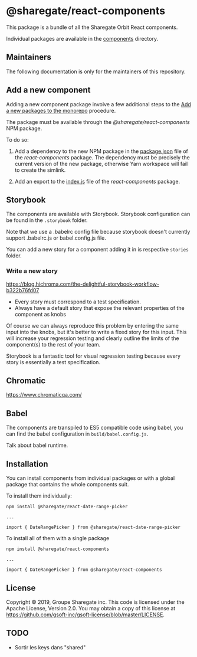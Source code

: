 # @sharegate/react-components

This package is a bundle of all the Sharegate Orbit React components.

Individual packages are available in the [components](https://github.com/gsoft-inc/sg-brand/tree/master/packages/react-components/components) directory.

## Maintainers

The following documentation is only for the maintainers of this repository.

## Add a new component

Adding a new component package involve a few additional steps to the [Add a new packages to the monorepo](https://github.com/gsoft-inc/sg-brand#add-a-new-packages-to-the-monorepo) procedure. 

The package must be available through the *@sharegate/react-components* NPM package.

To do so:

1. Add a dependency to the new NPM package in the [package.json](https://github.com/gsoft-inc/sg-brand/blob/master/packages/react-components/package.json) file of the *react-components* package. The dependency must be precisely the current version of the new package, otherwise Yarn workspace will fail to create the simlink.

2. Add an export to the [index.js](https://github.com/gsoft-inc/sg-brand/blob/master/packages/react-components/src/index.js) file of the *react-components* package.

## Storybook

The components are available with Storybook. Storybook configuration can be found in the `.storybook` folder.

Note that we use a .babelrc config file because storybook doesn't currently support .babelrc.js or babel.config.js file.

You can add a new story for a component adding it in is respective `stories` folder.

### Write a new story

https://blog.hichroma.com/the-delightful-storybook-workflow-b322b76fd07

- Every story must correspond to a test specification.
- Always have a default story that expose the relevant properties of the component as knobs

Of course we can always reproduce this problem by entering the same input into the knobs, but it's better to write a fixed story for this input. This will increase your regression testing and clearly outline the limits of the component(s) to the rest of your team.

Storybook is a fantastic tool for visual regression testing because every story is essentially a test specification.

## Chromatic

https://www.chromaticqa.com/

## Babel

The components are transpiled to ES5 compatible code using babel, you can find the babel configuration in `build/babel.config.js`.

Talk about babel runtime.



## Installation

You can install components from individual packages or with a global package that contains the whole components suit.

To install them individually:

```
npm install @sharegate/react-date-range-picker

...

import { DateRangePicker } from @sharegate/react-date-range-picker

```

To install all of them with a single package

```
npm install @sharegate/react-components

...

import { DateRangePicker } from @sharegate/react-components

```

## License

Copyright © 2019, Groupe Sharegate inc. This code is licensed under the Apache License, Version 2.0. You may obtain a copy of this license at https://github.com/gsoft-inc/gsoft-license/blob/master/LICENSE.

## TODO

- Sortir les keys dans "shared"




